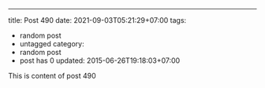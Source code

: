 ---
title: Post 490
date: 2021-09-03T05:21:29+07:00
tags:
  - random post
  - untagged
category:
  - random post
  - post has 0
updated: 2015-06-26T19:18:03+07:00

This is content of post 490